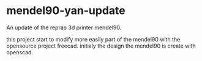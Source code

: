 # mendel90-yan-update
An update of the reprap 3d printer mendel90. 

this project start to modify more easily part of the mendel90 with the opensource project freecad.
initialy the design the mendel90 is create with openscad.
